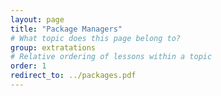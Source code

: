 ```yaml
---
layout: page
title: "Package Managers"
# What topic does this page belong to?
group: extratations
# Relative ordering of lessons within a topic
order: 1
redirect_to: ../packages.pdf
---
```

